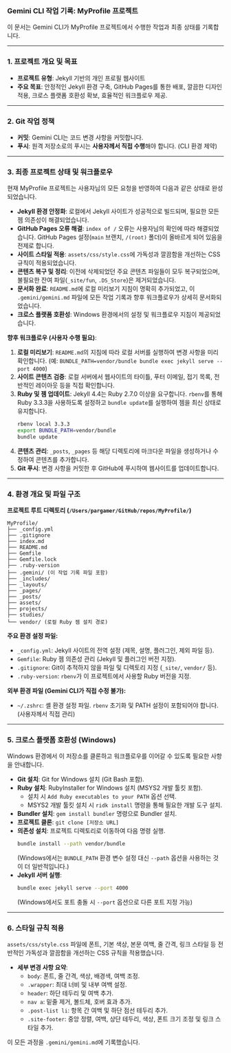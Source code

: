 ### Gemini CLI 작업 기록: MyProfile 프로젝트

이 문서는 Gemini CLI가 MyProfile 프로젝트에서 수행한 작업과 최종 상태를 기록합니다.

---

### 1. 프로젝트 개요 및 목표

*   **프로젝트 유형**: Jekyll 기반의 개인 프로필 웹사이트
*   **주요 목표**: 안정적인 Jekyll 환경 구축, GitHub Pages를 통한 배포, 깔끔한 디자인 적용, 크로스 플랫폼 호환성 확보, 효율적인 워크플로우 제공.

---

### 2. Git 작업 정책

*   **커밋**: Gemini CLI는 코드 변경 사항을 커밋합니다.
*   **푸시**: 원격 저장소로의 푸시는 **사용자께서 직접 수행**해야 합니다. (CLI 환경 제약)

---

### 3. 최종 프로젝트 상태 및 워크플로우

현재 MyProfile 프로젝트는 사용자님의 모든 요청을 반영하여 다음과 같은 상태로 완성되었습니다.

*   **Jekyll 환경 안정화**: 로컬에서 Jekyll 사이트가 성공적으로 빌드되며, 필요한 모든 젬 의존성이 해결되었습니다.
*   **GitHub Pages 오류 해결**: `index of /` 오류는 사용자님의 확인에 따라 해결되었습니다. GitHub Pages 설정(`main` 브랜치, `/(root)` 폴더)이 올바르게 되어 있음을 전제로 합니다.
*   **사이트 스타일 적용**: `assets/css/style.css`에 가독성과 깔끔함을 개선하는 CSS 규칙이 적용되었습니다.
*   **콘텐츠 복구 및 정리**: 이전에 삭제되었던 주요 콘텐츠 파일들이 모두 복구되었으며, 불필요한 잔여 파일(`_site/fun`, `.DS_Store`)은 제거되었습니다.
*   **문서화 완료**: `README.md`에 로컬 미리보기 지침이 명확히 추가되었고, 이 `.gemini/gemini.md` 파일에 모든 작업 기록과 향후 워크플로우가 상세히 문서화되었습니다.
*   **크로스 플랫폼 호환성**: Windows 환경에서의 설정 및 워크플로우 지침이 제공되었습니다.

**향후 워크플로우 (사용자 수행 필요)**:

1.  **로컬 미리보기**: `README.md`의 지침에 따라 로컬 서버를 실행하여 변경 사항을 미리 확인합니다. (예: `BUNDLE_PATH=vendor/bundle bundle exec jekyll serve --port 4000`)
2.  **사이트 콘텐츠 검증**: 로컬 서버에서 웹사이트의 타이틀, 푸터 이메일, 접기 목록, 전반적인 레이아웃 등을 직접 확인합니다.
3.  **Ruby 및 젬 업데이트**: Jekyll 4.4는 Ruby 2.7.0 이상을 요구합니다. `rbenv`를 통해 Ruby 3.3.3을 사용하도록 설정하고 `bundle update`를 실행하여 젬을 최신 상태로 유지합니다.
    ```bash
    rbenv local 3.3.3
    export BUNDLE_PATH=vendor/bundle
    bundle update
    ```
4.  **콘텐츠 관리**: `_posts`, `_pages` 등 해당 디렉토리에 마크다운 파일을 생성하거나 수정하여 콘텐츠를 추가합니다.
5.  **Git 푸시**: 변경 사항을 커밋한 후 GitHub에 푸시하여 웹사이트를 업데이트합니다.

---

### 4. 환경 개요 및 파일 구조

**프로젝트 루트 디렉토리 (`/Users/pargamer/GitHub/repos/MyProfile/`)**

```
MyProfile/
├── _config.yml
├── .gitignore
├── index.md
├── README.md
├── Gemfile
├── Gemfile.lock
├── .ruby-version
├── .gemini/ (이 작업 기록 파일 포함)
├── _includes/
├── _layouts/
├── _pages/
├── _posts/
├── assets/
├── projects/
├── studies/
└── vendor/ (로컬 Ruby 젬 설치 경로)
```

**주요 환경 설정 파일:**

*   `_config.yml`: Jekyll 사이트의 전역 설정 (제목, 설명, 플러그인, 제외 파일 등).
*   `Gemfile`: Ruby 젬 의존성 관리 (Jekyll 및 플러그인 버전 지정).
*   `.gitignore`: Git이 추적하지 않을 파일 및 디렉토리 지정 (`_site/`, `vendor/` 등).
*   `.ruby-version`: `rbenv`가 이 프로젝트에서 사용할 Ruby 버전을 지정.

**외부 환경 파일 (Gemini CLI가 직접 수정 불가):**

*   `~/.zshrc`: 셸 환경 설정 파일. `rbenv` 초기화 및 PATH 설정이 포함되어야 합니다. (사용자께서 직접 관리)

---

### 5. 크로스 플랫폼 호환성 (Windows)

Windows 환경에서 이 저장소를 클론하고 워크플로우를 이어갈 수 있도록 필요한 사항을 안내합니다.

*   **Git 설치**: Git for Windows 설치 (Git Bash 포함).
*   **Ruby 설치**: RubyInstaller for Windows 설치 (MSYS2 개발 툴킷 포함).
    *   설치 시 `Add Ruby executables to your PATH` 옵션 선택.
    *   MSYS2 개발 툴킷 설치 시 `ridk install` 명령을 통해 필요한 개발 도구 설치.
*   **Bundler 설치**: `gem install bundler` 명령으로 Bundler 설치.
*   **프로젝트 클론**: `git clone [저장소 URL]`
*   **의존성 설치**: 프로젝트 디렉토리로 이동하여 다음 명령 실행.
    ```bash
    bundle install --path vendor/bundle
    ```
    (Windows에서는 `BUNDLE_PATH` 환경 변수 설정 대신 `--path` 옵션을 사용하는 것이 더 일반적입니다.)
*   **Jekyll 서버 실행**:
    ```bash
    bundle exec jekyll serve --port 4000
    ```
    (Windows에서도 포트 충돌 시 `--port` 옵션으로 다른 포트 지정 가능)

---

### 6. 스타일 규칙 적용

`assets/css/style.css` 파일에 폰트, 기본 색상, 본문 여백, 줄 간격, 링크 스타일 등 전반적인 가독성과 깔끔함을 개선하는 CSS 규칙을 적용했습니다.

*   **세부 변경 사항 요약**:
    *   `body`: 폰트, 줄 간격, 색상, 배경색, 여백 조정.
    *   `.wrapper`: 최대 너비 및 내부 여백 설정.
    *   `header`: 하단 테두리 및 여백 추가.
    *   `nav a`: 밑줄 제거, 볼드체, 호버 효과 추가.
    *   `.post-list li`: 항목 간 여백 및 하단 점선 테두리 추가.
    *   `.site-footer`: 중앙 정렬, 여백, 상단 테두리, 색상, 폰트 크기 조정 및 링크 스타일 추가.

이 모든 과정을 `.gemini/gemini.md`에 기록했습니다.
